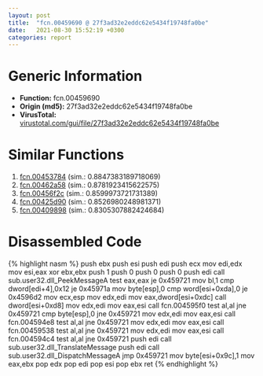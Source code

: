 ```yaml
---
layout: post
title:  "fcn.00459690 @ 27f3ad32e2eddc62e5434f19748fa0be"
date:   2021-08-30 15:52:19 +0300
categories: report
---
```


# Generic Information
- **Function:** fcn.00459690
- **Origin (md5):** 27f3ad32e2eddc62e5434f19748fa0be
- **VirusTotal:** [virustotal.com/gui/file/27f3ad32e2eddc62e5434f19748fa0be][virustotal_ref]



# Similar Functions

1. [fcn.00453784][similar_1_ref] (sim.: 0.8847383189718069)
2. [fcn.00462a58][similar_2_ref] (sim.: 0.8781923415622575)
3. [fcn.00456f2c][similar_3_ref] (sim.: 0.8599973721731389)
4. [fcn.00425d90][similar_4_ref] (sim.: 0.8526980248981371)
5. [fcn.00409898][similar_5_ref] (sim.: 0.8305307882424684)


# Disassembled Code

{% highlight nasm %}
push ebx
push esi
push edi
push ecx
mov edi,edx
mov esi,eax
xor ebx,ebx
push 1
push 0
push 0
push 0
push edi
call sub.user32.dll_PeekMessageA
test eax,eax
je 0x459721
mov bl,1
cmp dword[edi+4],0x12
je 0x45971a
mov byte[esp],0
cmp word[esi+0xda],0
je 0x4596d2
mov ecx,esp
mov edx,edi
mov eax,dword[esi+0xdc]
call dword[esi+0xd8]
mov edx,edi
mov eax,esi
call fcn.004595f0
test al,al
jne 0x459721
cmp byte[esp],0
jne 0x459721
mov edx,edi
mov eax,esi
call fcn.004594e8
test al,al
jne 0x459721
mov edx,edi
mov eax,esi
call fcn.00459538
test al,al
jne 0x459721
mov edx,edi
mov eax,esi
call fcn.004594c4
test al,al
jne 0x459721
push edi
call sub.user32.dll_TranslateMessage
push edi
call sub.user32.dll_DispatchMessageA
jmp 0x459721
mov byte[esi+0x9c],1
mov eax,ebx
pop edx
pop edi
pop esi
pop ebx
ret 
{% endhighlight %}


[similar_1_ref]: /report/fcn.00453784@8aa4eec8eb0ac35fe10d9e0394d3dbe4
[similar_2_ref]: /report/fcn.00462a58@6635b2bf1f4673ef3a7d242a02608d58
[similar_3_ref]: /report/fcn.00456f2c@2ba145d6678d721baeb8d825fab7c600
[similar_4_ref]: /report/fcn.00425d90@8aa4eec8eb0ac35fe10d9e0394d3dbe4
[similar_5_ref]: /report/fcn.00409898@241e401b92b37dc9e35b2948d20d17b3
[virustotal_ref]: https://www.virustotal.com/gui/file/27f3ad32e2eddc62e5434f19748fa0be